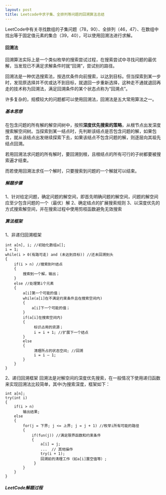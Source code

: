 ```yaml
---
layout: post
title: Leetcode中求子集、全排列等问题的回溯算法总结
---
```


LeetCode中有关寻找数组的子集问题（78，90）、全排列（46，47）、在数组中找出等于固定值元素的集合（39，40），可以使用回溯法进行求解。

#### **回溯法**
回溯算法实际上是一个类似枚举的搜索尝试过程，在搜索尝试中寻找问题的最优解，当发现已不满足求解条件时就“回溯”，尝试别的路径。

回溯法是一种优选搜索法，按选优条件向前搜索，以达到目标。但当探索到某一步时，发现原选择并不优或达不到目标，就退回一步重新选择，这种走不通就退回再走的技术称为回溯法，满足回溯条件的某个状态点称为“回溯点”。

许多复杂的，规模较大的问题都可以使用回溯法，回溯法是五大常用算法之一。

##### **基本思想**
在包含问题的所有解的解空间树中，按照**深度优先搜索的策略**，从根节点出发深度搜索解空间树。当探索到某一结点时，先判断该结点是否包含问题的解，如果包含，就从该结点出发继续探索下去，如果该结点不包含问题的解，则逐层向其祖先结点回溯。

若用回溯法求问题的所有解时，要回溯到根，且根结点的所有可行的子树都要被搜索遍才结束。

而若使用回溯法求任一个解时，只要搜索到问题的一个解就可以结束。

##### **解题步骤**
1、针对给定问题，确定问题的解空间，即首先明确问题的解空间，问题的解空间应至少包含问题的一个（最优）解
2、确定结点的扩展搜索规则
3、以深度优先的方式搜索解空间，并在搜索过程中使用剪枝函数避免无效搜索

##### **算法框架**
1、非递归回溯框架
```
int a[n], i; //初始化数组a[];
i = 1;
while(i > 0(有路可走) and (未达到目标)) //还未回溯到头
{
    if(i > n) //搜索到叶结点
    {   
	    搜索到一个解，输出；
    }
    else //处理第i个元素
    {
        a[i]第一个可能的值；
        while(a[i]在不满足约束条件且在搜索空间内)
        {
            a[i]下一个可能的值；
        }
        if(a[i]在搜索空间内)
        {
             标识占用的资源；
             i = i + 1; //扩展下一个结点
        }
        else
        {
             清理所占的状态空间; //回溯
             i = i – 1;
	    }
    }
}

```
2、递归回溯框架
回溯法是对解空间的深度优先搜索，在一般情况下使用递归函数来实现回溯法比较简单，其中i为搜索深度，框架如下：
```
int a[n];
try(int i)
{
    if(i > n)
	    输出结果;
    else
    {
		for(j = 下界; j <= 上界; j = j + 1) //枚举i所有可能的路径
        {
	        if(fun(j)) //满足限界函数和约束条件
            {
	            a[i] = j;
                ...  // 其他操作
                try(i + 1);
                回溯前的清理工作（如a[i]置空值等）;
             }
        }
	}
}
```

##### **LeetCode解题过程**
